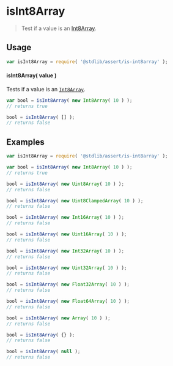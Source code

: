 # isInt8Array

> Test if a value is an [Int8Array][mdn-int8array].


<section class="usage">

## Usage

``` javascript
var isInt8Array = require( '@stdlib/assert/is-int8array' );
```


#### isInt8Array( value )

Tests if a value is an [`Int8Array`][mdn-int8array].

``` javascript
var bool = isInt8Array( new Int8Array( 10 ) );
// returns true

bool = isInt8Array( [] );
// returns false
```

</section>

<!-- /.usage -->


<section class="examples">

## Examples

``` javascript
var isInt8Array = require( '@stdlib/assert/is-int8array' );

var bool = isInt8Array( new Int8Array( 10 ) );
// returns true

bool = isInt8Array( new Uint8Array( 10 ) );
// returns false

bool = isInt8Array( new Uint8ClampedArray( 10 ) );
// returns false

bool = isInt8Array( new Int16Array( 10 ) );
// returns false

bool = isInt8Array( new Uint16Array( 10 ) );
// returns false

bool = isInt8Array( new Int32Array( 10 ) );
// returns false

bool = isInt8Array( new Uint32Array( 10 ) );
// returns false

bool = isInt8Array( new Float32Array( 10 ) );
// returns false

bool = isInt8Array( new Float64Array( 10 ) );
// returns false

bool = isInt8Array( new Array( 10 ) );
// returns false

bool = isInt8Array( {} );
// returns false

bool = isInt8Array( null );
// returns false
```

</section>

<!-- /.examples -->


<section class="links">

[mdn-int8array]: https://developer.mozilla.org/en-US/docs/Web/JavaScript/Reference/Global_Objects/Int8Array

</section>

<!-- /.links -->

